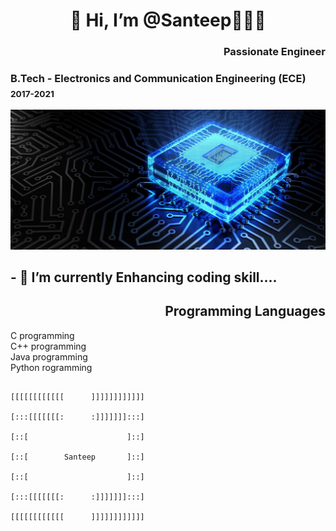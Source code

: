  <h1 align="center">👋 Hi, I’m @Santeep👨🏽‍💻</h1>
 <h3 align="Right">Passionate Engineer</h3>
 <h3 align="Left">B.Tech -<strong> Electronics and Communication Engineering (ECE) </strong><sub>2017-2021</sub></h3><img src="cropped-fnewbko11.jpg">
<h2>- 🌱 I’m currently Enhancing coding skill....</h2>
<h2 align="Right">Programming Languages</h2>
<div>C programming</div>
<div>C++ programming</div>
<div>Java programming</div>
<div>Python rogramming</div>

 
 
 
 
 
 
                                                                                              [[[[[[[[[[[[      ]]]]]]]]]]]]
                                                                                              [:::[[[[[[[:      :]]]]]]]:::]
                                                                                              [::[                      ]::]
                                                                                              [::[        Santeep       ]::]
                                                                                              [::[                      ]::]
                                                                                              [:::[[[[[[[:      :]]]]]]]:::]
                                                                                              [[[[[[[[[[[[      ]]]]]]]]]]]] 
<!---
Santeep/Santeep is a ✨ special ✨ repository because its `README.md` (this file) appears on your GitHub profile.
You can click the Preview link to take a look at your changes.
--->
 
